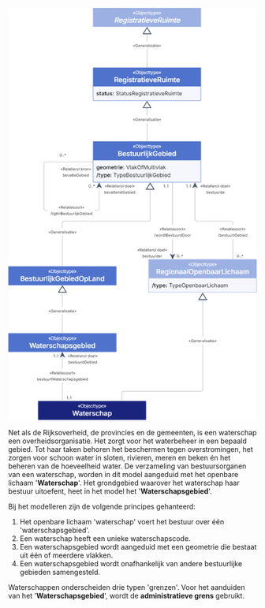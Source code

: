 ![Waterschapsgebied - detail](model-docs/media/waterschapsgebied-detail.png "Waterschapesgebied - detail")

Net als de Rijksoverheid, de provincies en de gemeenten, is een waterschap een overheidsorganisatie. Het zorgt voor het waterbeheer in een bepaald gebied. Tot haar taken behoren het beschermen tegen overstromingen, het zorgen voor schoon water in sloten, rivieren, meren en beken én het beheren van de hoeveelheid water. De verzameling van bestuursorganen van een waterschap, worden in dit model aangeduid met het openbare lichaam '**Waterschap**'. Het grondgebied waarover het waterschap haar bestuur uitoefent, heet in het model het '**Waterschapsgebied**'.

Bij het modelleren zijn de volgende principes gehanteerd:

1. Het openbare lichaam 'waterschap' voert het bestuur over één 'waterschapsgebied'.
2. Een waterschap heeft een unieke waterschapscode.
3. Een waterschapsgebied wordt aangeduid met een geometrie die bestaat uit één of meerdere vlakken.
4. Een waterschapsgebied wordt onafhankelijk van andere bestuurlijke gebieden samengesteld.

Waterschappen onderscheiden drie typen 'grenzen'. Voor het aanduiden van het '**Waterschapsgebied**', wordt de **administratieve grens** gebruikt.
